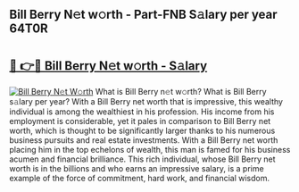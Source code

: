 ## Bill Berry N𝚎t w𝚘rth - Part-FNB S𝚊lary per year 64T0R

# <h2><a href="http://gc543rm.nevu.top/?p=Bill+Berry">🔗 👉🔴 Bill Berry N𝚎t w𝚘rth - S𝚊lary</a></h2>

[![Bill Berry N𝚎t W𝚘rth](https://i.imgur.com/Oavwk0R.jpeg)](http://gc543rm.nevu.top/?p=Bill+Berry)
What is Bill Berry n𝚎t w𝚘rth? What is Bill Berry s𝚊lary per year?
With a Bill Berry net worth that is impressive, this wealthy individual is among the wealthiest in his profession. His income from his employment is considerable, yet it pales in comparison to Bill Berry net worth, which is thought to be significantly larger thanks to his numerous business pursuits and real estate investments. With a Bill Berry net worth placing him in the top echelons of wealth, this man is famed for his business acumen and financial brilliance. This rich individual, whose Bill Berry net worth is in the billions and who earns an impressive salary, is a prime example of the force of commitment, hard work, and financial wisdom.
